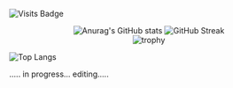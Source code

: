 ![Visits Badge](https://badges.pufler.dev/visits/TheAndreyZakharov/TheAndreyZakharov)




<div align="center">
  

  ![Anurag's GitHub stats](https://github-readme-stats.vercel.app/api?username=TheAndreyZakharov&card_width=270px&show_icons=true&rank_icon=github&border_color=000000&bg_color=90,ffffff,ddefff&include_all_commits=true&hide_rank=true)
  ![GitHub Streak](https://streak-stats.demolab.com?user=TheAndreyZakharov&date_format=j%20M%5B%20Y%5D&card_width=270&card_height=195&theme=meta-light&background=90,ffffff,ddefff)
  <br>
  ![trophy](https://github-profile-trophy.vercel.app/?username=TheAndreyZakharov&margin-w=15&margin-h=15&theme=flat&rank=-?&column=-1)



</div>

![Top Langs](https://github-readme-stats.vercel.app/api/top-langs/?username=TheAndreyZakharov&langs_count=20&layout=donut-vertical&size_weight=0.5&count_weight=0.5)


..... in progress... editing.....
